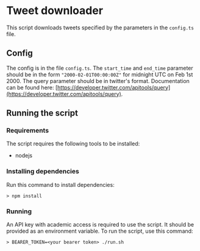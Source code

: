 # Tweet downloader
This script downloads tweets specified by the parameters in the `config.ts` file.

## Config
The config is in the file `config.ts`.
The `start_time` and `end_time` parameter should be in the form `"2000-02-01T00:00:00Z"` for midnight UTC on Feb 1st 2000.
The query parameter should be in twitter's format. Documentation can be found here: [https://developer.twitter.com/apitools/query](https://developer.twitter.com/apitools/query).

## Running the script
### Requirements
The script requires the following tools to be installed:
- nodejs

### Installing dependencies
Run this command to install dependencies:
```shell
> npm install
```

### Running
An API key with academic access is required to use the script. It should be provided as an environment variable.
To run the script, use this command:
```shell
> BEARER_TOKEN=<your bearer token> ./run.sh
```

